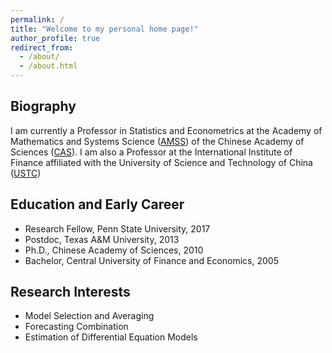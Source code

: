 ```yaml
---
permalink: /
title: "Welcome to my personal home page!"
author_profile: true
redirect_from: 
  - /about/
  - /about.html
---
```



Biography
------
I am currently a Professor in Statistics and Econometrics at the Academy of Mathematics and Systems Science ([AMSS](http://english.amss.cas.cn/au/)) of the Chinese Academy of Sciences ([CAS](https://english.cas.cn/)). I am also a Professor at the International Institute of Finance affiliated with the University of Science and Technology of China ([USTC](https://en.iif.ustc.edu.cn/main.htm))


Education and Early Career
------
* Research Fellow, Penn State University, 2017
* Postdoc, Texas A&M University, 2013
* Ph.D., Chinese Academy of Sciences, 2010
* Bachelor, Central University of Finance and Economics, 2005

Research Interests
------
* Model Selection and Averaging
* Forecasting Combination
* Estimation of Differential Equation Models
